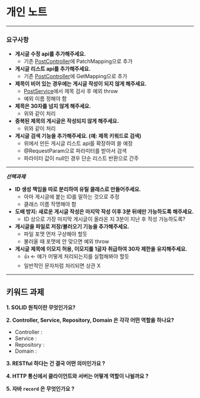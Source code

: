 # 개인 노트

---
### 요구사항
- **게시글 수정 api를 추가해주세요.**
  - 기존 [PostController](./src/main/java/edu/causwict/restapi/controller/PostController.java)에 PatchMapping으로 추가
- **게시글 리스트 api를 추가해주세요.** 
  - 기존 [PostController](./src/main/java/edu/causwict/restapi/controller/PostController.java)에 GetMapping으로 추가
- **제목이 비어 있는 경우에는 게시글 작성이 되지 않게 해주세요.**
  - [PostService](./src/main/java/edu/causwict/restapi/service/PostService.java)에서 제목 검사 후 예외 throw
  - 예외 이름 정해야 함
- **제목은 30자를 넘지 않게 해주세요.**
  - 위와 같이 처리
- **중복된 제목의 게시글은 작성되지 않게 해주세요.**
  - 위와 같이 처리
- **게시글 검색 기능을 추가해주세요. (예: 제목 키워드로 검색)**
  - 위에서 만든 게시글 리스트 api를 확장하여 쓸 예정
  - @RequestParam으로 파라미터를 받아서 검색
  - 파라미터 값이 null인 경우 단순 리스트 반환으로 간주
---
***선택과제***
- **ID 생성 책임을 따로 분리하여 유틸 클래스로 만들어주세요.**
  - 아마 게시글에 붙는 ID를 말하는 것으로 추정
  - 클래스 이름 작명해야 함
- **도배 방지: 새로운 게시글 작성은 마지막 작성 이후 3분 뒤에만 가능하도록 해주세요.**
  - ID 상으로 가장 마지막 게시글이 올라온 지 3분이 지난 후 작성 가능하도록?
- **게시글을 파일로 저장/불러오기 기능을 추가해주세요.**
  - 파일 포맷 먼저 구상해야 할듯
  - 불러올 때 포맷에 안 맞으면 예외 throw
- **게시글 제목에 이모지 허용, 이모지를 1글자 취급하여 30자 제한을 유지해주세요.**
  - 👍 ← 얘가 어떻게 처리되는지를 실험해봐야 할듯
  - 일반적인 문자처럼 처리되면 상관 X
---
## 키워드 과제
**1. SOLID 원칙이란 무엇인가요?**

**2. Controller, Service, Repository, Domain 은 각각 어떤 역할을 하나요?**
- Controller : 
- Service : 
- Repository : 
- Domain : 

**3. RESTful 하다는 건 결국 어떤 의미인가요 ?**

**4. HTTP 통신에서 클라이언트와 서버는 어떻게 역할이 나뉠까요 ?**

**5. 자바 ``record`` 은 무엇인가요 ?**